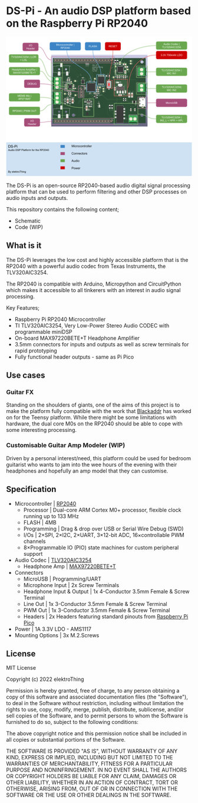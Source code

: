 # DS-Pi - An audio DSP platform based on the Raspberry Pi RP2040
![](./images/DS-Pi_System.svg)
 
 The DS-Pi is an open-source RP2040-based audio digital signal processing platform that can be used to perform filtering and other DSP processes on audio inputs and outputs.
 
 This repository contains the following content;
 - Schematic
 - Code (WIP)
 
 ## What is it
The DS-Pi leverages the low cost and highly accessible platform that is the RP2040 with a powerful audio codec from Texas Instruments, the TLV320AIC3254.

The RP2040 is compatible with Arduino, Micropython and CircuitPython which makes it accessible to all tinkerers with an interest in audio signal processing.

Key Features;
- Raspberry Pi RP2040 Microcontroller
- TI TLV320AIC3254, Very Low-Power Stereo Audio CODEC with programmable miniDSP
- On-board MAX97220BETE+T Headphone Amplifier
- 3.5mm connectors for inputs and outputs as well as screw terminals for rapid prototyping
- Fully functional header outputs - same as Pi Pico

## Use cases
### Guitar FX
Standing on the shoulders of giants, one of the aims of this project is to make the platform fully compatible with the work that [Blackaddr](https://github.com/Blackaddr/BALibrary) has worked on for the Teensy platform. While there might be some limitations with hardware, the dual core M0s on the RP2040 should be able to cope with some interesting processing. 
### Customisable Guitar Amp Modeler (WIP)
Driven by a personal interest/need, this platform could be used for bedroom guitarist who wants to jam into the wee hours of the evening with their headphones and hopefully an amp model that they can customise. 

## Specification
* Microcontroller | [RP2040](https://www.raspberrypi.com/documentation/microcontrollers/rp2040.html)
    * Processor | Dual-core ARM Cortex M0+ processor, flexible clock running up to 133 MHz
    * FLASH | 4MB
    * Programming | Drag & drop over USB or Serial Wire Debug (SWD)
    * I/Os | 2×SPI, 2×I2C, 2×UART, 3×12-bit ADC, 16×controllable PWM channels
    * 8×Programmable IO (PIO) state machines for custom peripheral support
* Audio Codec | [TLV320AIC3254](https://www.ti.com/product/TLV320AIC3254)
    * Headphone Amp | [MAX97220BETE+T](http://datasheets.maximintegrated.com/en/ds/MAX97220A-MAX97220E.pdf)
* Connectors
    * MicroUSB | Programming/UART
    * Microphone Input | 2x Screw Terminals
    * Headphone Input & Output | 1x 4-Conductor 3.5mm Female & Screw Terminal
    * Line Out | 1x 3-Conductor 3.5mm Female & Screw Terminal
    * PWM Out | 1x 3-Conductor 3.5mm Female & Screw Terminal
    * Headers | 2x Headers featuring standard pinouts from [Raspberry Pi Pico](https://www.raspberrypi.com/documentation/microcontrollers/raspberry-pi-pico.html) 
* Power | 1A 3.3V LDO - AMS1117
* Mounting Options | 3x M.2.Screws

## License

MIT License

Copyright (c) 2022 elektroThing

Permission is hereby granted, free of charge, to any person obtaining a copy
of this software and associated documentation files (the "Software"), to deal
in the Software without restriction, including without limitation the rights
to use, copy, modify, merge, publish, distribute, sublicense, and/or sell
copies of the Software, and to permit persons to whom the Software is
furnished to do so, subject to the following conditions:

The above copyright notice and this permission notice shall be included in all
copies or substantial portions of the Software.

THE SOFTWARE IS PROVIDED "AS IS", WITHOUT WARRANTY OF ANY KIND, EXPRESS OR
IMPLIED, INCLUDING BUT NOT LIMITED TO THE WARRANTIES OF MERCHANTABILITY,
FITNESS FOR A PARTICULAR PURPOSE AND NONINFRINGEMENT. IN NO EVENT SHALL THE
AUTHORS OR COPYRIGHT HOLDERS BE LIABLE FOR ANY CLAIM, DAMAGES OR OTHER
LIABILITY, WHETHER IN AN ACTION OF CONTRACT, TORT OR OTHERWISE, ARISING FROM,
OUT OF OR IN CONNECTION WITH THE SOFTWARE OR THE USE OR OTHER DEALINGS IN THE
SOFTWARE.
